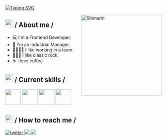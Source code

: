<div>
  <div align="top">
    <a href="https://git.io/typing-svg"
      ><img
        src="https://readme-typing-svg.demolab.com?font=Fira+Code&weight=500&size=25&pause=800&color=4F46E5&random=false&width=600&height=60&lines=Welcome!+I'm+Ale+Roses;Software+Engineering+is+my+2nd+career.+;I+like+to+learn+things+%F0%9F%A4%97"
        alt="Typing SVG"
    /></a>
  </div>

<img
    align="right"
    width="260"
    alt="Shimarin"
    src="./assets/mf-heavy.gif" />

  <h2>
    <picture
      ><img src="./assets/skills.gif" width="25px"
    /></picture>
    / About me /
  </h2>

  <ul>
    <li>💻 I'm a Frontend Developer.</li>
    <li>🚀 I'm an Industrial Manager.</li>
    <li>👨‍👩‍👧‍👧 I like working in a team.</li>
    <li>🤘🏽🎸 I like classic rock.</li>
    <li>☕ I love coffee.</li>
  </ul>

  <h2>
    <picture
      ><img src="./assets/skills.gif" width="25px"
    /></picture>
    / Current skills /
  </h2>

  <div>
    <img src="./assets/html.gif" width="50px" />
    <img src="./assets/css.gif" width="50px" />
    <img src="./assets/js.gif" width="50px" />
    <img src="./assets/react.gif" width="50px" />
  </div>

<h2>
  <picture
    ><img
      src="https://global-uploads.webflow.com/6157613743c4a96462bb6cc6/624e2277d49178ee71f72b84_html%20logo.png"
      width="25px"
  /></picture>
  / How to reach me /
</h2>

<div align="left">
    <a
      href="https://twitter.com/alerxses"
      target="_blank">
      <img
        src="https://img.shields.io/badge/alerxses-22092C?style=flat-square&logo=x"
        alt="twitter" />
    </a>
    <a
      href="https://www.linkedin.com/in/ale-roses/"
      target="_blank">
      <img
        src="https://img.shields.io/badge/aleroses-black?style=social&logo=linkedin"
        t="linkedin" />
    </a>
    <a
      href="https://github.com/aleroses"
      target="_blank">
      <img
        src="https://img.shields.io/badge/aleroses-black?style=flat-square&logo=github"
        t="github" />
    </a>
    
  </div>
</div>
